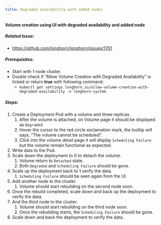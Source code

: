 ```yaml
---
title: Degraded availability with added nodes
---
```


#### Volume creation using UI with degraded availability and added node

##### Related Issue:
- https://github.com/longhorn/longhorn/issues/1701

##### Prerequisites:
- Start with 1 node cluster.
- Double check if "Allow Volume Creation with Degraded Availability" is ticked or return **true** with following command:
    - `kubectl get settings.longhorn.io/allow-volume-creation-with-degraded-availability -n longhorn-system`

##### Steps:
1. Create a Deployment Pod with a volume and three replicas.
    1. After the volume is attached, on Volume page it should be displayed as `Degraded`
    1. Hover the cursor to the red circle exclamation mark, the tooltip will says, "The volume cannot be scheduled".
    1. Click into the volume detail page it will display `Scheduling Failure` but the volume remain functional as expected.
1. Write data to the Pod.
1. Scale down the deployment to 0 to detach the volume.
    1. Volume return to `Detached` state.
    1. Both `Degraded` and `Scheduling Failure` should be gone.
1. Scale up the deployment back to 1 verify the data.
    1. `Scheduling Failure` should be seen again from the UI.
1. Add another node to the cluster.
    1. Volume should start rebuilding on the second node soon.
1. Once the rebuild completed, scale down and back up the deployment to verify the data.
1. And the third node to the cluster.
   1. Volume should start rebuilding on the third node soon.
   1. Once the rebuilding starts, the `Scheduling Failure` should be gone.
1. Scale down and back the deployment to verify the data.
